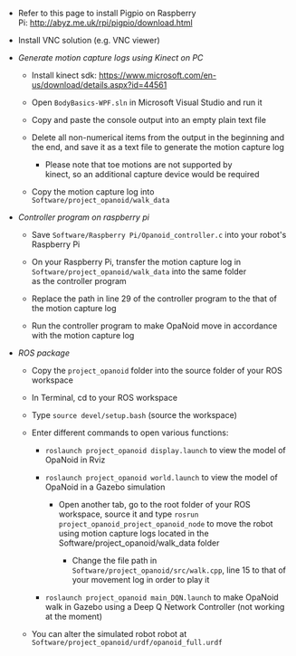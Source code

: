 -   Refer to this page to install Pigpio on Raspberry
    Pi: <http://abyz.me.uk/rpi/pigpio/download.html>

-   Install VNC solution (e.g. VNC viewer)

-   *Generate motion capture logs using Kinect on PC*

    -   Install kinect
        sdk: <https://www.microsoft.com/en-us/download/details.aspx?id=44561>

    -   Open ```BodyBasics-WPF.sln``` in Microsoft Visual Studio and run it
    
    -   Copy and paste the console output into an empty plain text file
    
    -   Delete all non-numerical items from the output in the beginning and the end, and save it as a text file to generate the motion capture log

        -   Please note that toe motions are not supported by
            kinect, so an additional capture device would be required
    
    -   Copy the motion capture log into ```Software/project_opanoid/walk_data```

-   *Controller program on raspberry pi*

    -   Save ```Software/Raspberry Pi/Opanoid_controller.c``` into your robot's Raspberry Pi 

    -   On your Raspberry Pi, transfer the motion capture log in ```Software/project_opanoid/walk_data``` into the same folder as the controller program

    -   Replace the path in line 29 of the controller program to the that of the motion capture log

    -   Run the controller program to make OpaNoid move in accordance with the motion capture log
    
-   *ROS package*

    -   Copy the ```project_opanoid``` folder into the source folder of your ROS workspace
        
    -   In Terminal, cd to your ROS workspace
    
    -   Type ```source devel/setup.bash``` (source the workspace)
    
    -   Enter different commands to open various functions:
    
        -   ```roslaunch project_opanoid display.launch``` to view the model of OpaNoid in Rviz
        
        -   ```roslaunch project_opanoid world.launch``` to view the model of OpaNoid in a Gazebo simulation
        
             -   Open another tab, go to the root folder of your ROS workspace,  source it and type ```rosrun project_opanoid_project_opanoid_node``` to move the robot using motion capture logs located in the Software/project_opanoid/walk_data folder
             
                 -   Change the file path in ```Software/project_opanoid/src/walk.cpp```, line 15 to that of your movement log in order to play it
                 
        -   ```roslaunch project_opanoid main_DQN.launch``` to make OpaNoid walk in Gazebo using a Deep Q Network Controller (not working at the moment)
    
    -   You can alter the simulated robot robot at ```Software/project_opanoid/urdf/opanoid_full.urdf```
